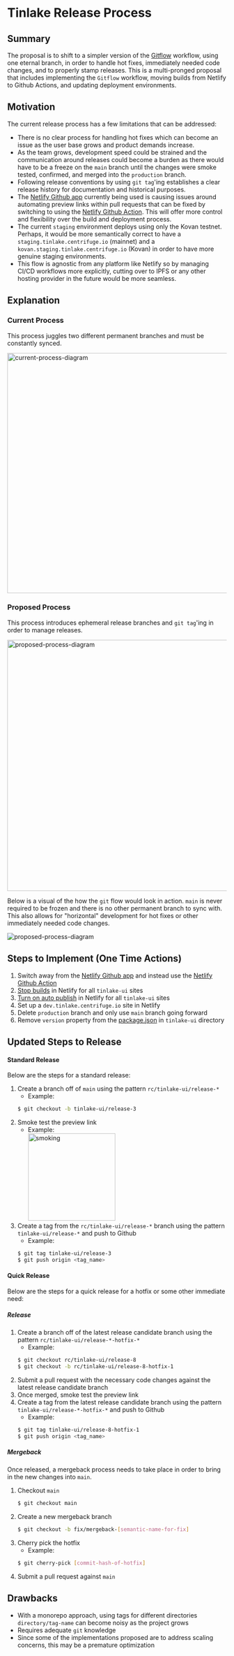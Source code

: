 # Tinlake Release Process

## Summary

The proposal is to shift to a simpler version of the [Gitflow](https://www.atlassian.com/git/tutorials/comparing-workflows/gitflow-workflow) workflow, using one eternal branch, in order to handle hot fixes, immediately needed code changes, and to properly stamp releases. This is a multi-pronged proposal that includes implementing the `Gitflow` workflow, moving builds from Netlify to Github Actions, and updating deployment environments.

## Motivation

The current release process has a few limitations that can be addressed:

- There is no clear process for handling hot fixes which can become an issue as the user base grows and product demands increase.
- As the team grows, development speed could be strained and the communication around releases could become a burden as there would have to be a freeze on the `main` branch until the changes were smoke tested, confirmed, and merged into the `production` branch.
- Following release conventions by using `git tag`'ing establishes a clear release history for documentation and historical purposes.
- The [Netlify Github app](https://github.com/apps/netlify) currently being used is causing issues around automating preview links within pull requests that can be fixed by switching to using the [Netlify Github Action](https://github.com/marketplace/actions/netlify-actions). This will offer more control and flexibility over the build and deployment process.
- The current `staging` environment deploys using only the Kovan testnet. Perhaps, it would be more semantically correct to have a `staging.tinlake.centrifuge.io` (mainnet) and a `kovan.staging.tinlake.centrifuge.io` (Kovan) in order to have more genuine staging environments.
- This flow is agnostic from any platform like Netlify so by managing CI/CD workflows more explicitly, cutting over to IPFS or any other hosting provider in the future would be more seamless.

## Explanation

### Current Process

This process juggles two different permanent branches and must be constantly synced.

<img src="https://i.imgur.com/dx7KQzV.png" alt="current-process-diagram" width="550">

### Proposed Process

This process introduces ephemeral release branches and `git tag`'ing in order to manage releases.

<img src="https://i.imgur.com/WY3BH8C.png" alt="proposed-process-diagram" width="575">

Below is a visual of the how the `git` flow would look in action. `main` is never required to be frozen and there is no other permanent branch to sync with. This also allows for "horizontal" development for hot fixes or other immediately needed code changes.

<img src="https://i.imgur.com/ZKWmP2M.png" alt="proposed-process-diagram">

## Steps to Implement (One Time Actions)

1. Switch away from the [Netlify Github app](https://github.com/apps/netlify) and instead use the [Netlify Github Action](https://github.com/marketplace/actions/netlify-actions)
2. [Stop builds](https://docs.netlify.com/configure-builds/stop-or-activate-builds/#stop-builds) in Netlify for all `tinlake-ui` sites
3. [Turn on auto publish](https://docs.netlify.com/site-deploys/manage-deploys/#unlock-a-locked-deploy) in Netlify for all `tinlake-ui` sites
4. Set up a `dev.tinlake.centrifuge.io` site in Netlify
5. Delete `production` branch and only use `main` branch going forward
6. Remove `version` property from the [package.json](https://github.com/centrifuge/apps/blob/4547082ce44d99303af748aa503fec1f58501ee8/tinlake-ui/package.json#L4) in `tinlake-ui` directory

## Updated Steps to Release

#### Standard Release

Below are the steps for a standard release:

1. Create a branch off of `main` using the pattern `rc/tinlake-ui/release-*`
   - Example:
   ```sh
   $ git checkout -b tinlake-ui/release-3
   ```
2. Smoke test the preview link
   - Example:
     <br />
     <img src="https://media.giphy.com/media/8hmCdMaXUewzcroADq/giphy.gif" alt="smoking" height="200">
3. Create a tag from the `rc/tinlake-ui/release-*` branch using the pattern `tinlake-ui/release-*` and push to Github
   - Example:
   ```sh
   $ git tag tinlake-ui/release-3
   $ git push origin <tag_name>
   ```

#### Quick Release

Below are the steps for a quick release for a hotfix or some other immediate need:

##### Release

1. Create a branch off of the latest release candidate branch using the pattern `rc/tinlake-ui/release-*-hotfix-*`
   - Example:
   ```sh
   $ git checkout rc/tinlake-ui/release-8
   $ git checkout -b rc/tinlake-ui/release-8-hotfix-1
   ```
2. Submit a pull request with the necessary code changes against the latest release candidate branch
3. Once merged, smoke test the preview link
4. Create a tag from the latest release candidate branch using the pattern `tinlake-ui/release-*-hotfix-*` and push to Github
   - Example:
   ```sh
   $ git tag tinlake-ui/release-8-hotfix-1
   $ git push origin <tag_name>
   ```

##### Mergeback

Once released, a mergeback process needs to take place in order to bring in the new changes into `main`.

1. Checkout `main`
   ```sh
   $ git checkout main
   ```
2. Create a new mergeback branch
   ```sh
   $ git checkout -b fix/mergeback-[semantic-name-for-fix]
   ```
3. Cherry pick the hotfix
   - Example:
   ```sh
   $ git cherry-pick [commit-hash-of-hotfix]
   ```
4. Submit a pull request against `main`

## Drawbacks

- With a monorepo approach, using tags for different directories `directory/tag-name` can become noisy as the project grows
- Requires adequate `git` knowledge
- Since some of the implementations proposed are to address scaling concerns, this may be a premature optimization

